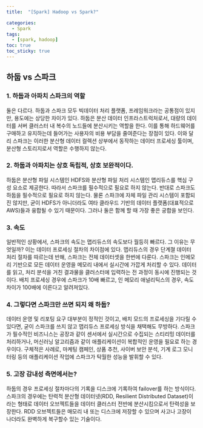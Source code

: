 ```yaml
---
title:  "[Spark] Hadoop vs Spark?"

categories:
  - Spark
tags:
  - [spark, hadoop]
toc: true
toc_sticky: true
---
```


## 하둡 vs 스파크

### **1. 하둡과 아파치 스파크의 역할**

둘은 다르다. 하둡과 스파크 모두 빅데이터 처리 플랫폼, 프레임워크라는 공통점이 있지만, 용도에는 상당한 차이가 있다. 하둡은 분산 데이터 인프라스트럭처로서, 대량의 데이터를 서버 클러스터 내 복수의 노드들에 분산시키는 역할을 한다. 이를 통해 하드웨어를 구매하고 유지하는데 들어가는 사용자의 비용 부담을 줄여준다는 장점이 있다. 이와 달리 스파크는 이러한 분산형 데이터 컬렉션 상부에서 동작하는 데이터 프로세싱 툴이며, 분산형 스토리지로서 역할은 수행하지 않는다. 

### **2. 하둡과 아파치는 상호 독립적, 상호 보완적이다.**

하둡은 분산형 파일 시스템인 HDFS와 분산형 파일 처리 시스템인 맵리듀스를 핵심 구성 요소로 제공한다. 따라서 스파크를 필수적으로 필요로 하지 않는다. 반대로 스파크도 하둡을 필수적으로 필요로 하지 않는다. 물론 스파크에 자체 파일 관리 시스템이 포함되진 않지만, 굳이 HDFS가 아니더라도 여타 클라우드 기반의 데이터 플랫폼(대표적으로 AWS)들과 융합될 수 있기 때문이다. 그러나 둘은 함께 할 때 가장 좋은 궁합을 보인다.

### **3. 속도**

일반적인 상황에서, 스파크의 속도는 맵리듀스의 속도보다 월등히 빠르다. 그 이유는 무엇일까? 이는 데이터 프로세싱 절차의 차이점에 있다. 맵리듀스의 경우 단계졀 데이터 처리 절차를 따르는데 반해, 스파크는 전체 데이터셋을 한번에 다룬다. 스파크는 인메모리 기반으로 모든 데이터 운영을 메모리 내에서 실시간에 가깝게 처리할 수 있다. 데이터를 읽고, 처리 분석을 거친 결과물을 클러스터에 입력하는 전 과정이 동시에 진행되는 것이다. 배치 프로세싱 경우에 스파크가 10배 빠르고, 인 메모리 애널리틱스의 경우, 속도 차이가 100배에 이른다고 알려져있다. 



### **4. 그렇다면 스파크만 쓰면 되지 왜 하둡?**

데이터 운영 및 리포팅 요구 대부분이 정적인 것이고, 배치 모드의 프로세싱을 기다릴 수 있다면, 굳이 스파크를 쓰지 않고 맵리듀스 프로세싱 방식을 채택해도 무방하다. 스파크가 필수적인 비즈니스는 공장과 같이 센서에서 실시간으로 수집되는 스티리밍 데이터를 처리하거나, 머신러닝 알고리즘과 같이 애플리케이션이 복합적인 운영을 필요로 하는 경우이다. 구체적은 사례로, 마케팅 캠페인, 상품 추천, 사이버 보안 분석, 기계 로그 모니터링 등의 애플리케이션 작업에 스파크가 탁월한 성능을 발휘할 수 있다.

 

### **5. 고장 감내성 측면에서는?**

하둡의 경우 프로세싱 절차마다의 기록을 디스크에 기록하여 failover를 하는 방식이다. 스파크의 경우에는 탄력적 분산형 데이터넷(RDD, Resilient Distributed Dataset)이라는 형태로 데이터 오브젝트들을 데이터 클러스터 전반에 분산시킴으로서 탄력성을 보장한다. RDD 오브젝트들은 매모리 내 또는 디스크에 저장할 수 있으며 사고나 고장이 나더라도 완벽하게 복구할수 있는 기술이다.
